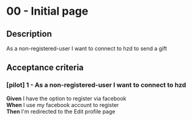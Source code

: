 # 00 - Initial page

## Description
As a non-registered-user I want to connect to hzd to send a gift

## Acceptance criteria

### [pilot] 1 - As a non-registered-user I want to connect to hzd 

**Given** I have the option to register via facebook  
**When** I use my facebook account to register  
**Then** I'm redirected to the Edit profile page  

